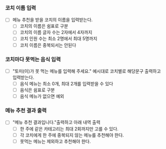 ### 코치 이름 입력
- [ ] 메뉴 추천을 받을 코치의 이름을 입력받는다.
    - [ ] 코치의 이름은 쉼표로 구분
    - [ ] 코치의 이름 글자 수는 2자에서 4자까지
    - [ ] 코치 인원 수는 최소 2명에서 최대 5명까지
    - [ ] 코치 이름은 중복되서는 안된다

### 코치마다 못먹는 음식 입력
- [ ] "토미(이)가 못 먹는 메뉴를 입력해 주세요." 예시대로 코치별로 해당문구 출력하고 입력받는다.
    - [ ] 음식 메뉴는 최소 0개, 최대 2개를 입력받을 수 있다
    - [ ] 음식은 쉼표로 구분
    - [ ] 음식 메뉴가 없으면 예외

### 메뉴 추천 결과 출력
- [ ] "메뉴 추천 결과입니다."출력하고 아래 내역 출력
    - [ ] 한 주에 같은 카테고리는 최대 2회까지만 고를 수 있다.
    - [ ] 각 코치에게 한 주에 중복되지 않는 메뉴를 추천해야 한다.
    - [ ] 못먹는 메뉴는 제외하고 추천해야 한다.
